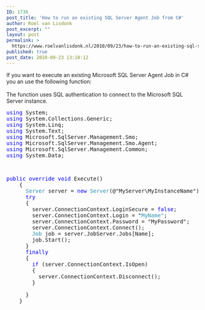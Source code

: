 ```yaml
---
ID: 1736
post_title: 'How to run an existing SQL Server Agent Job from C#'
author: Roel van Lisdonk
post_excerpt: ""
layout: post
permalink: >
  https://www.roelvanlisdonk.nl/2010/09/23/how-to-run-an-existing-sql-server-agent-job-from-c/
published: true
post_date: 2010-09-23 13:18:12
---
```

<p>If you want to execute an existing Microsoft SQL Server Agent Job in C# you an use the following function:   <br />    <br />The function uses SQL authentication to connect to the Microsoft SQL Server instance.    <br /></p>  <pre class="code"><span style="color: blue">using </span>System;
<span style="color: blue">using </span>System.Collections.Generic;
<span style="color: blue">using </span>System.Linq;
<span style="color: blue">using </span>System.Text;
<span style="color: blue">using </span>Microsoft.SqlServer.Management.Smo;
<span style="color: blue">using </span>Microsoft.SqlServer.Management.Smo.Agent;
<span style="color: blue">using </span>Microsoft.SqlServer.Management.Common;
<span style="color: blue">using </span>System.Data;</pre>

<p>&#160;</p>

<pre class="code"><span style="color: blue">public override void </span>Execute()
    {
      <span style="color: #2b91af">Server </span>server = <span style="color: blue">new </span><span style="color: #2b91af">Server</span>(@&quot;MyServer\MyInstanceName&quot;);
      <span style="color: blue">try
      </span>{
        server.ConnectionContext.LoginSecure = <span style="color: blue">false</span>;
        server.ConnectionContext.Login = &quot;<span style="color: #2b91af">MyName&quot;</span>;
        server.ConnectionContext.Password = &quot;MyPassword&quot;;
        server.ConnectionContext.Connect();
        <span style="color: #2b91af">Job </span>job = server.JobServer.Jobs[Name];
        job.Start();
      }
      <span style="color: blue">finally
      </span>{
        <span style="color: blue">if </span>(server.ConnectionContext.IsOpen)
        {
          server.ConnectionContext.Disconnect();
        }
          
      }
    }</pre>
<a href="http://11011.net/software/vspaste"></a>